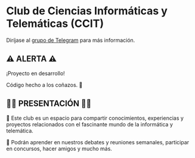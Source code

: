 # Club de Ciencias Informáticas y Telemáticas (CCIT)

Diríjase al [grupo de Telegram](https://t.me/+oz7hBx9oL9wwMjEx) para más información.

## ⚠ ALERTA ⚠

¡Proyecto en desarrollo!

Código hecho a los coñazos. 👀

## 🥳🎉 PRESENTACIÓN 🎊🥳

💬 Este club es un espacio para compartir conocimientos, experiencias y proyectos relacionados con el fascinante mundo de la informática y telemática.

💬 Podrán aprender en nuestros debates y reuniones semanales, participar en concursos, hacer amigos y mucho más.

